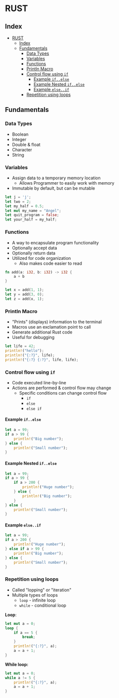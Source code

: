 # RUST

## Index
- [RUST](#rust)
  - [Index](#index)
  - [Fundamentals](#fundamentals)
    - [Data Types](#data-types)
    - [Variables](#variables)
    - [Functions](#functions)
    - [Println Macro](#println-macro)
    - [Control flow using `if`](#control-flow-using-if)
      - [Example `if..else`](#example-ifelse)
      - [Example Nested `if..else`](#example-nested-ifelse)
      - [Example `else..if`](#example-elseif)
    - [Repetition using loops](#repetition-using-loops)

## Fundamentals

### Data Types
- Boolean
- Integer
- Double & float
- Character
- String

### Variables
* Assign data to a temporary memory location
    * Allows Programmer to easily work with memory
* Immutable by default, but can be mutable

```rust
let j = 'j';
let two = 2;
let my_half = 0.5;
let mut my_name = "Angel";
let quit_program = false;
let your_half = my_half;
```

### Functions
* A way to encapsulate program functionality
* Optionally accept data
* Optionally return data
* Utilized for code organization
    * Also makes code easier to read

```rust
fn add(a: i32, b: i32) -> i32 {
    a + b
}

let x = add(1, 1);
let y = add(3, 0);
let z = add(x, 1);
```

### Println Macro
* "Prints" (displays) information to the terminal
* Macros use an exclamation point to call
* Generate additional Rust code
* Useful for debugging

```rust
let life = 42;
println!("hello");
println!("{:?}", life);
println!("{:?} {:?}", life, life);
```

### Control flow using `if`
* Code executed line-by-line
* Actions are performed & control flow may change
    * Specific conditions can change control flow
        * `if`
        * `else`
        * `else if`

#### Example `if..else`
```rust
let a = 99;
if a > 99 {
    println!("Big number");
} else {
    println!("Small number");
}

```

#### Example Nested `if..else`

```rust
let a = 99;
if a > 99 {
    if a > 200 {
        println!("Huge number");
    } else {
        println!("Big number");
    }
} else {
    println!("Small number");
}
```

#### Example `else..if`

```rust
let a = 99;
if a > 200 {
    println!("Huge number");
} else if a > 99 {
    println!("Big number");
} else {
    println!("Small number");
}
```

### Repetition using loops
* Called "lopping" or "iteration"
* Multiple types of loops
    * `loop` - infinite loop
    * `while` - conditional loop

**Loop**:
```rust
let mut a = 0;
loop {
    if a == 5 {
        break;
    }
    println!("{:?}", a);
    a = a + 1;
}
```
**While loop:**
```rust
let mut a = 0;
while a != 5 {
    println!("{:?}", a);
    a = a + 1;
}
```
